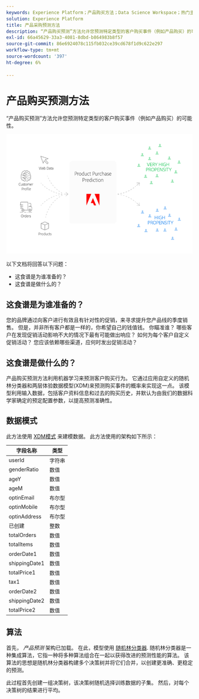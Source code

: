 ```yaml
---
keywords: Experience Platform；产品购买方法；Data Science Workspace；热门主题；方法；预构建方法
solution: Experience Platform
title: 产品采购预测方法
description: “产品购买预测”方法允许您预测特定类型的客户购买事件（例如产品购买）的可能性。
exl-id: 66a45629-33a3-4081-8dbd-b864983b8f57
source-git-commit: 86e6924078c115fb032ce39cd678f1d9c622e297
workflow-type: tm+mt
source-wordcount: '397'
ht-degree: 6%

---
```


# 产品购买预测方法

“产品购买预测”方法允许您预测特定类型的客户购买事件（例如产品购买）的可能性。

![](../images/pre-built-recipes/ppp_bigpicture.png)

以下文档将回答以下问题：
* 这食谱是为谁准备的？
* 这食谱是做什么的？

## 这食谱是为谁准备的？

您的品牌通过向客户进行有效且有针对性的促销，来寻求提升您产品线的季度销售。 但是，并非所有客户都是一样的，你希望自己的钱值钱。 你瞄准谁？ 哪些客户在发现促销活动影响不大的情况下最有可能做出响应？ 如何为每个客户自定义促销活动？ 您应该依赖哪些渠道，应何时发出促销活动？

## 这食谱是做什么的？

产品购买预测方法利用机器学习来预测客户购买行为。 它通过应用自定义的随机林分类器和两层体验数据模型(XDM)来预测购买事件的概率来实现这一点。 该模型利用输入数据，包括客户资料信息和过去的购买历史，并默认为由我们的数据科学家确定的预定配置参数，以提高预测准确性。

## 数据模式

此方法使用 [XDM模式](../../xdm/home.md) 来建模数据。 此方法使用的架构如下所示：

| 字段名称 | 类型 |
| --- | --- |
| userId | 字符串 |
| genderRatio | 数值 |
| ageY | 数值 |
| ageM | 数值 |
| optinEmail | 布尔型 |
| optinMobile | 布尔型 |
| optinAddress | 布尔型 |
| 已创建 | 整数 |
| totalOrders | 数值 |
| totalItems | 数值 |
| orderDate1 | 数值 |
| shippingDate1 | 数值 |
| totalPrice1 | 数值 |
| tax1 | 数值 |
| orderDate2 | 数值 |
| shippingDate2 | 数值 |
| totalPrice2 | 数值 |


## 算法

首先， *产品预测* 架构已加载。 在此，模型使用 [随机林分类器](https://scikit-learn.org/stable/modules/generated/sklearn.ensemble.RandomForestClassifier.html). 随机林分类器是一种集成算法，它指一种将多种算法组合在一起以获得改进的预测性能的算法。 该算法的思想是随机林分类器构建多个决策树并将它们合并，以创建更准确、更稳定的预测。

此过程首先创建一组决策树，该决策树随机选择训练数据的子集。 然后，对每个决策树的结果进行平均。

